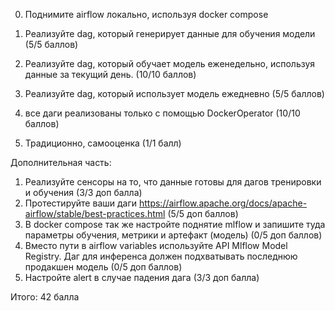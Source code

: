 0. Поднимите airflow локально, используя docker compose

1. Реализуйте dag, который генерирует данные для обучения модели (5/5 баллов)

2. Реализуйте dag, который обучает модель еженедельно, используя данные за текущий день. (10/10 баллов)

3. Реализуйте dag, который использует модель ежедневно (5/5 баллов)

4. все даги реализованы только с помощью DockerOperator (10/10 баллов)

5. Традиционно, самооценка (1/1 балл)

Дополнительная часть:

1. Реализуйте сенсоры на то, что данные готовы для дагов тренировки и обучения (3/3 доп балла)
2. Протестируйте ваши даги https://airflow.apache.org/docs/apache-airflow/stable/best-practices.html (5/5 доп баллов)
3. В docker compose так же настройте поднятие mlflow и запишите туда параметры обучения, метрики и артефакт (модель) (0/5 доп баллов)
4. Вместо пути в airflow variables используйте API Mlflow Model Registry. Даг для инференса должен подхватывать последнюю продакшен модель (0/5 доп баллов)
5. Настройте alert в случае падения дага (3/3 доп балла)

Итого: 42 балла